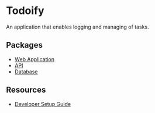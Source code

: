 # Todoify

An application that enables logging and managing of tasks.

## Packages

* [Web Application](./web/)
* [API](./api/)
* [Database](./database/)

## Resources

* [Developer Setup Guide](./docs/developer-setup-guide.md)
